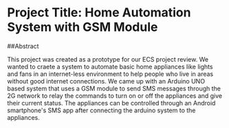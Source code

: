 # Project Title: Home Automation System with GSM Module

##Abstract

This project was created as a prototype for our ECS project review.
We wanted to craete a system to automate basic home appliances like lights and fans in an internet-less environment to help people who live in areas without good internet connections.
We came up with an Arduino UNO based system that uses a GSM module to send SMS messages through the 2G network to relay the commands to turn on or off the appliances and give their current status.
The appliances can be controlled through an Android smartphone's SMS app after connecting the arduino system to the appliances.

